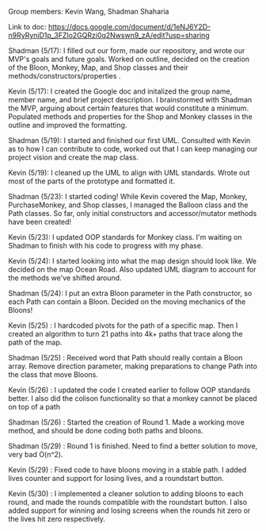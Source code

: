 Group members: Kevin Wang, Shadman Shaharia

Link to doc: https://docs.google.com/document/d/1eNJ6Y2D-n9RyRyniD1p_3FZlo2GQRzi0q2Nwswn9_zA/edit?usp=sharing

Shadman (5/17): I filled out our form, made our repository, and wrote our MVP's goals and future goals. Worked on outline, decided on the creation of the Bloon, Monkey, Map, and Shop classes and their methods/constructors/properties .

Kevin (5/17): I created the Google doc and initalized the group name, member name, and brief project description. I brainstormed with Shadman the MVP, arguing about certain features that would constitute a minimum. Populated methods and properties for the Shop and Monkey classes in the outline and improved the formatting.

Shadman (5/19): I started and finished our first UML. Consulted with Kevin as to how I can contribute to code, worked out that I can keep managing our project vision and create the map class.

Kevin (5/19): I cleaned up the UML to align with UML standards. Wrote out most of the parts of the prototype and formatted it.

Shadman (5/23): I started coding! While Kevin covered the Map, Monkey, PurchaseMonkey, and Shop classes, I managed the Balloon class and the Path classes. So far, only initial constructors and accessor/mutator methods have been created!

Kevin (5/23): I updated OOP standards for Monkey class. I'm waiting on Shadman to finish with his code to progress with my phase.


Kevin (5/24): I started looking into what the map design should look like. We decided on the map Ocean Road. Also updated UML diagram to account for the methods we've shifted around.

Shadman (5/24): I put an extra Bloon parameter in the Path constructor, so each Path can contain a Bloon. Decided on the moving mechanics of the Bloons!

Kevin (5/25) : I hardcoded pivots for the path of a specific map. Then I created an algorithm to turn 21 paths into 4k+ paths that trace along the path of the map.

Shadman (5/25) : Received word that Path should really contain a Bloon array. Remove direction parameter, making preparations to change Path into the class that move Bloons.

Kevin (5/26) : I updated the code I created earlier to follow OOP standards better. I also did the colison functionality so that a monkey cannot be placed on top of a path

Shadman (5/26) : Started the creation of Round 1. Made a working move method, and should be done coding both paths and bloons.

Shadman (5/29) : Round 1 is finished. Need to find a better solution to move, very bad O(n^2).

Kevin (5/29) : Fixed code to have bloons moving in a stable path. I added lives counter and support for losing lives, and a roundstart button.

Kevin (5/30) : I implemented a cleaner solution to adding bloons to each round, and made the rounds compatible with the roundstart button. I also added support for winning and losing screens when the rounds hit zero or the lives hit zero respectively.
